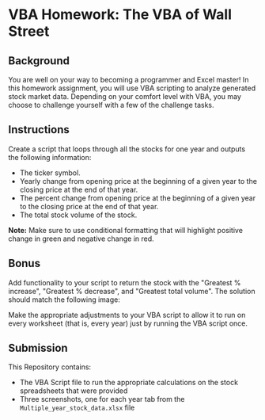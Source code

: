 # VBA Homework: The VBA of Wall Street

## Background
You are well on your way to becoming a programmer and Excel master! In this homework assignment, you will use VBA scripting to analyze generated stock market data. Depending on your comfort level with VBA, you may choose to challenge yourself with a few of the challenge tasks.

## Instructions
Create a script that loops through all the stocks for one year and outputs the following information:
  * The ticker symbol.
  * Yearly change from opening price at the beginning of a given year to the closing price at the end of that year.
  * The percent change from opening price at the beginning of a given year to the closing price at the end of that year.
  * The total stock volume of the stock.

**Note:** Make sure to use conditional formatting that will highlight positive change in green and negative change in red.

## Bonus
Add functionality to your script to return the stock with the "Greatest % increase", "Greatest % decrease", and "Greatest total volume". The solution should match the following image:

Make the appropriate adjustments to your VBA script to allow it to run on every worksheet (that is, every year) just by running the VBA script once.


## Submission
This Repository contains:
  * The VBA Script file to run the appropriate calculations on the stock spreadsheets that were provided
  * Three screenshots, one for each year tab from the `Multiple_year_stock_data.xlsx` file
